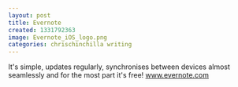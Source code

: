 ```yaml
---
layout: post
title: Evernote
created: 1331792363
image: Evernote_iOS_logo.png
categories: chrischinchilla writing
---
```


<p>It&#39;s simple, updates regularly, synchronises between devices almost seamlessly and for the most part it&#39;s free! <a href="http://www.evernote.com" target="_blank">www.evernote.com</a></p>
